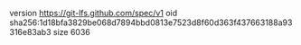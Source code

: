 version https://git-lfs.github.com/spec/v1
oid sha256:1d18bfa3829be068d7894bbd0813e7523d8f60d363f437663188a93316e83ab3
size 6036
